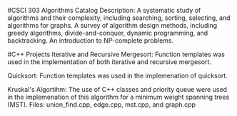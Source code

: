 #CSCI 303 Algorithms
Catalog Description: A systematic study of algorithms and their complexity, including searching, sorting, selecting, and algorithms for graphs. A survey of algorithm design methods, including greedy algorithms, divide-and-conquer, dynamic programming, and backtracking. An introduction to NP-complete problems. 

#C++ Projects
Iterative and Recursive Mergesort: Function templates was used in the implementation of both iterative and recursive mergesort.

Quicksort: Function templates was used in the implemenation of quicksort. 

Kruskal's Algortihm: The use of C++ classes and priority queue were used in the implemenation of this algorithm for a minimum weight spanning trees (MST). Files: union_find.cpp, edge.cpp, mst.cpp, and graph.cpp

